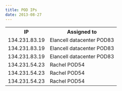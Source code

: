 ```yaml
---
title: POD IPs
date: 2013-08-27
---
```


<table class="data">
  <tr>
    <th>IP</th>
    <th>Assigned to</th>
  </tr>
  <tr>
    <td>134.231.83.19</td>
    <td>Elancell datacenter POD83</td>
  </tr>
  <tr>
    <td>134.231.83.19</td>
    <td>Elancell datacenter POD83</td>
  </tr>
  <tr>
    <td>134.231.83.19</td>
    <td>Elancell datacenter POD83</td>
  </tr>
  <tr>
    <td>134.231.54.23</td>
    <td>Rachel POD54</td>
  </tr>
  <tr>
    <td>134.231.54.23</td>
    <td>Rachel POD54</td>
  </tr>
  <tr>
    <td>134.231.54.23</td>
    <td>Rachel POD54</td>
  </tr>
  </table>